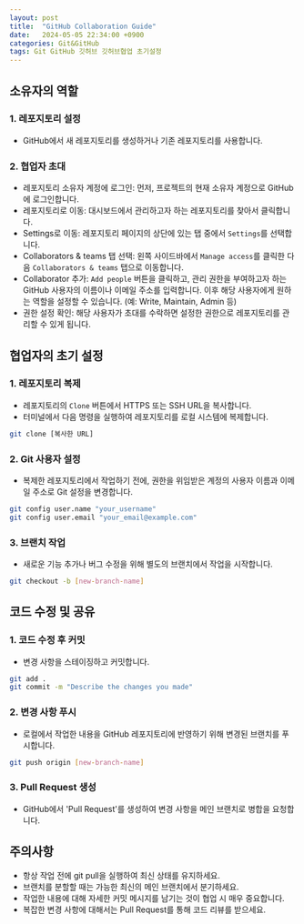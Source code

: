 ```yaml
---
layout: post
title:  "GitHub Collaboration Guide"
date:   2024-05-05 22:34:00 +0900
categories: Git&GitHub
tags: Git GitHub 깃허브 깃허브협업 초기설정
---
```


## 소유자의 역할

### 1. 레포지토리 설정
- GitHub에서 새 레포지토리를 생성하거나 기존 레포지토리를 사용합니다.

### 2. 협업자 초대
- 레포지토리 소유자 계정에 로그인: 먼저, 프로젝트의 현재 소유자 계정으로 GitHub에 로그인합니다.
- 레포지토리로 이동: 대시보드에서 관리하고자 하는 레포지토리를 찾아서 클릭합니다.
- Settings로 이동: 레포지토리 페이지의 상단에 있는 탭 중에서 `Settings`를 선택합니다.
- Collaborators & teams 탭 선택: 왼쪽 사이드바에서 `Manage access`를 클릭한 다음  `Collaborators & teams` 탭으로 이동합니다.
- Collaborator 추가: `Add people` 버튼을 클릭하고, 관리 권한을 부여하고자 하는 GitHub 사용자의 이름이나 이메일 주소를 입력합니다. 이후 해당 사용자에게 원하는 역할을 설정할 수 있습니다. (예: Write, Maintain, Admin 등)
- 권한 설정 확인: 해당 사용자가 초대를 수락하면 설정한 권한으로 레포지토리를 관리할 수 있게 됩니다.

## 협업자의 초기 설정

### 1. 레포지토리 복제
- 레포지토리의 `Clone` 버튼에서 HTTPS 또는 SSH URL을 복사합니다.
- 터미널에서 다음 명령을 실행하여 레포지토리를 로컬 시스템에 복제합니다.
```bash
git clone [복사한 URL]
```

### 2. Git 사용자 설정
- 복제한 레포지토리에서 작업하기 전에, 권한을 위임받은 계정의 사용자 이름과 이메일 주소로 Git 설정을 변경합니다.
```bash
git config user.name "your_username"
git config user.email "your_email@example.com"
```

### 3. 브랜치 작업
- 새로운 기능 추가나 버그 수정을 위해 별도의 브랜치에서 작업을 시작합니다.
```bash
git checkout -b [new-branch-name]
```
## 코드 수정 및 공유
### 1. 코드 수정 후 커밋
- 변경 사항을 스테이징하고 커밋합니다.
```bash
git add .
git commit -m "Describe the changes you made"
```
### 2. 변경 사항 푸시
- 로컬에서 작업한 내용을 GitHub 레포지토리에 반영하기 위해 변경된 브랜치를 푸시합니다.
```bash
git push origin [new-branch-name]
```
### 3. Pull Request 생성
- GitHub에서 'Pull Request'를 생성하여 변경 사항을 메인 브랜치로 병합을 요청합니다.

## 주의사항
- 항상 작업 전에 git pull을 실행하여 최신 상태를 유지하세요.
- 브랜치를 분할할 때는 가능한 최신의 메인 브랜치에서 분기하세요.
- 작업한 내용에 대해 자세한 커밋 메시지를 남기는 것이 협업 시 매우 중요합니다.
- 복잡한 변경 사항에 대해서는 Pull Request를 통해 코드 리뷰를 받으세요.